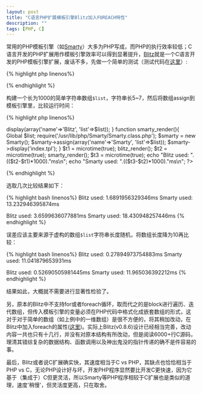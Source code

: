 ```yaml
---
layout: post
title: "C语言PHP扩展模板引擎Blitz加入FOREACH特性"
description: ""
tags: [PHP, C]
---
```


常用的PHP模板引擎（如[Smarty](http://www.smarty.net/)）大多为PHP写成，而PHP的执行效率较低；C语言开发的PHP扩展用作模板引擎效率可以得到显著提升，[Blitz](http://alexeyrybak.com/blitz/blitz_en.html)就是一个C语言开发的PHP模板引擎扩展，废话不多，先做一个简单的测试（测试代码在[这里](https://github.com/sniky/Blitz-featured/blob/master/benchmark/index.php)）:

{% highlight php linenos%}
<?php
$list = array();

$alpha = join(range('a', 'z'));
for($i=0;$i<1000;$i++){
	$nameStr = '';
	for($j=0; $j&lt;count(range(0, rand(5, 7))); $j++){
		$nameStr .= $alpha[rand(0,25)];
	}
	array_push($list, $nameStr);
}
?>
{% endhighlight %}

构建一个长为1000的简单字符串数组`$list`，字符串长5~7，然后将数组assign到模板引擎里，比较运行时间：


{% highlight php linenos%}
<?php
function blitz_render(){
	Global $list;
	$View = new Blitz('index.blz');
	$View->display(array('name'=>'Blitz', 'list'=>$list));
}
function smarty_render(){
	Global $list;
	require('/usr/lib/php/Smarty/Smarty.class.php');
	$smarty = new Smarty();
	$smarty->assign(array('name'=>'Smarty', 'list'=>$list));
	$smarty->display('index.tpl');
}
$t1 = microtime(true);
blitz_render();
$t2 = microtime(true);
smarty_render();
$t3 = microtime(true);

echo "Blitz used: ".(($t2-$t1)*1000)."ms\n";
echo "Smarty used: ".(($t3-$t2)*1000)."ms\n";
?>
{% endhighlight %}

选取几次比较结果如下：

{% highlight bash linenos%}
Blitz used: 1.6891956329346ms
Smarty used: 13.232946395874ms

Blitz used: 3.6599636077881ms
Smarty used: 18.430948257446ms
{% endhighlight %}

误差应该主要来源于虚构的数组`$list`字符串长度随机，将数组长度降为10再比较：

{% highlight bash linenos%}
Blitz used: 0.27894973754883ms
Smarty used: 11.041879653931ms

Blitz used: 0.52690505981445ms
Smarty used: 11.965036392212ms
{% endhighlight %}

结果如此，大概就不需要进行显著性检验了。


另，原本的Blitz中不支持for或者foreach循环，取而代之的是block进行遍历、迭代数组，但传入模板引擎的变量必须在PHP代码中格式化成嵌套数组的形式，这对于对于简单的数组（如上例中的一维数组）是很不方便的，将其稍加改动，在Blitz中加入foreach的属性([这里](https://github.com/sniky/Blitz-featured))。实际上Blitz(v0.8.6)设计已经相当完善，改动内容一共也只有十几行，并没有对原本结构有所改动，但是阅读6000+行C源码，理清其错综复杂的数据结构、函数调用以及神出鬼没的指针传递的确不是件容易的事。


最后，Blitz或者说C扩展确实快，其速度相当于C vs PHP，其缺点也恰恰相当于PHP vs C，无论PHP设计好与坏，开发PHP程序显然要比开发C更快速，因为它基于（集成于）C但更灵活，所以Smarty等PHP程序相较于C扩展也是类似的道理，速度'稍慢'，但灵活度更高，只在取舍。